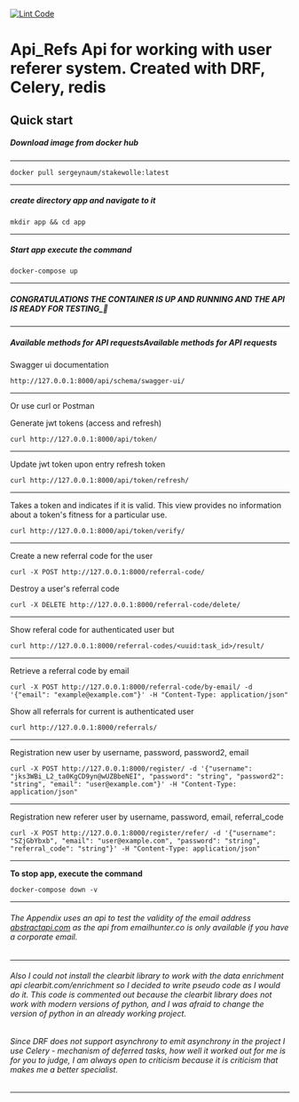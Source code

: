 [![Lint Code](https://github.com/SergeiNaum/Stakewolle/actions/workflows/linter_check.yml/badge.svg)](https://github.com/SergeiNaum/Stakewolle/actions/workflows/linter_check.yml)
# **Api_Refs** Api for working with user referer system. Created with DRF, Celery, redis

## Quick start


##### Download image from docker hub

---
```
docker pull sergeynaum/stakewolle:latest
```
---

##### create directory app and navigate to it

```
mkdir app && cd app
```
---

##### Start app execute the command
```
docker-compose up
```
---
##### CONGRATULATIONS THE CONTAINER IS UP AND RUNNING AND THE API IS READY FOR TESTING_🚀

---

##### Available methods for API requestsAvailable methods for API requests

Swagger ui documentation
```
http://127.0.0.1:8000/api/schema/swagger-ui/
```
---
Or use curl or Postman


Generate jwt tokens (access and refresh)
```
curl http://127.0.0.1:8000/api/token/
```

---

Update jwt token upon entry refresh token
```
curl http://127.0.0.1:8000/api/token/refresh/
```

---

Takes a token and indicates if it is valid. This view provides no information about a token's fitness for a particular use.
```
curl http://127.0.0.1:8000/api/token/verify/
```
---

Create a new referral code for the user
```
curl -X POST http://127.0.0.1:8000/referral-code/
```

Destroy a user's referral code
```
curl -X DELETE http://127.0.0.1:8000/referral-code/delete/
```

---

Show referal code for authenticated user but 
```
curl http://127.0.0.1:8000/referral-codes/<uuid:task_id>/result/
```

---

Retrieve a referral code by email
```
curl -X POST http://127.0.0.1:8000/referral-code/by-email/ -d '{"email": "example@example.com"}' -H "Content-Type: application/json"
```

Show all referrals for current is authenticated user
```
curl http://127.0.0.1:8000/referrals/
```

---

Registration new user by username, password, password2, email
```
curl -X POST http://127.0.0.1:8000/register/ -d '{"username": "jks3WBi_L2_ta0KgCD9yn@wUZBbeNEI", "password": "string", "password2": "string", "email": "user@example.com"}' -H "Content-Type: application/json"
```

---

Registration new referer user by username, password, email, referral_code
```
curl -X POST http://127.0.0.1:8000/register/refer/ -d '{"username": "SZjGbYbxb", "email": "user@example.com", "password": "string", "referral_code": "string"}' -H "Content-Type: application/json"
```

---

**To stop app, execute the command**

```
docker-compose down -v
```


---
###### The Appendix uses an api to test the validity of the email address [abstractapi.com](https://app.abstractapi.com/api/email-validation/) as the api from emailhunter.co is only available if you have a corporate email.

---

###### Also I could not install the clearbit library to work with the data enrichment api clearbit.com/enrichment so I decided to write pseudo code as I would do it. This code is commented out because the clearbit library does not work with modern versions of python, and I was afraid to change the version of python in an already working project.

###### Since DRF does not support asynchrony to emit asynchrony in the project I use Celery - mechanism of deferred tasks, how well it worked out for me is for you to judge, I am always open to criticism because it is criticism that makes me a better specialist.

---

